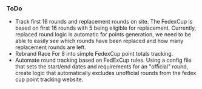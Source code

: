 ### ToDo
- Track first 16 rounds and replacement rounds on site. The FedexCup is based on first 16 rounds with 5 being eligible for replacement.
  Currently, replaced round logic is automatic for points generation,
  we need to be able to easily see which rounds have been replaced and how many replacement rounds are left.
- Rebrand Race For 8 into simple FedexCup point totals tracking.
- Automate round tracking based on FedExCup rules. Using a config file that sets the start/end dates and
  requirements for an "official" round, create logic that automatically excludes unofficial rounds from the
  fedex cup point tracking website.
  
